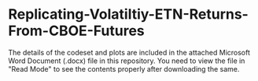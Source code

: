 # Replicating-Volatiltiy-ETN-Returns-From-CBOE-Futures

The details of the codeset and plots are included in the attached Microsoft Word Document (.docx) file in this repository. 
You need to view the file in "Read Mode" to see the contents properly after downloading the same.
